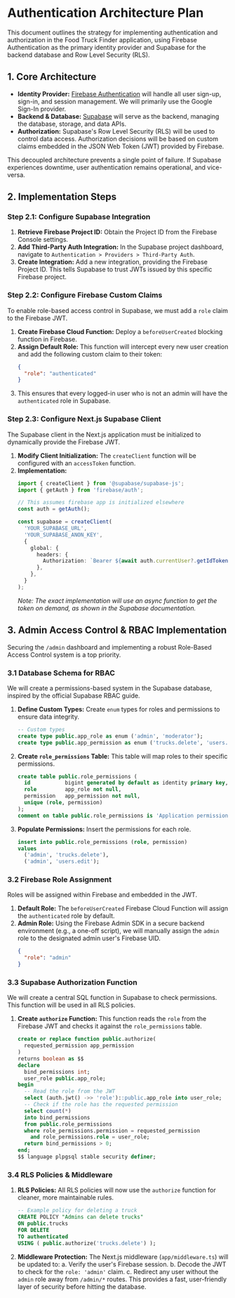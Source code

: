 # Authentication Architecture Plan

This document outlines the strategy for implementing authentication and authorization in the Food Truck Finder application, using Firebase Authentication as the primary identity provider and Supabase for the backend database and Row Level Security (RLS).

## 1. Core Architecture

- **Identity Provider:** [Firebase Authentication](https://firebase.google.com/docs/auth) will handle all user sign-up, sign-in, and session management. We will primarily use the Google Sign-In provider.
- **Backend & Database:** [Supabase](https://supabase.com) will serve as the backend, managing the database, storage, and data APIs.
- **Authorization:** Supabase's Row Level Security (RLS) will be used to control data access. Authorization decisions will be based on custom claims embedded in the JSON Web Token (JWT) provided by Firebase.

This decoupled architecture prevents a single point of failure. If Supabase experiences downtime, user authentication remains operational, and vice-versa.

## 2. Implementation Steps

### Step 2.1: Configure Supabase Integration

1.  **Retrieve Firebase Project ID:** Obtain the Project ID from the Firebase Console settings.
2.  **Add Third-Party Auth Integration:** In the Supabase project dashboard, navigate to `Authentication > Providers > Third-Party Auth`.
3.  **Create Integration:** Add a new integration, providing the Firebase Project ID. This tells Supabase to trust JWTs issued by this specific Firebase project.

### Step 2.2: Configure Firebase Custom Claims

To enable role-based access control in Supabase, we must add a `role` claim to the Firebase JWT.

1.  **Create Firebase Cloud Function:** Deploy a `beforeUserCreated` blocking function in Firebase.
2.  **Assign Default Role:** This function will intercept every new user creation and add the following custom claim to their token:
    ```json
    {
      "role": "authenticated"
    }
    ```
3.  This ensures that every logged-in user who is not an admin will have the `authenticated` role in Supabase.

### Step 2.3: Configure Next.js Supabase Client

The Supabase client in the Next.js application must be initialized to dynamically provide the Firebase JWT.

1.  **Modify Client Initialization:** The `createClient` function will be configured with an `accessToken` function.
2.  **Implementation:**
    ```typescript
    import { createClient } from '@supabase/supabase-js';
    import { getAuth } from 'firebase/auth';

    // This assumes firebase app is initialized elsewhere
    const auth = getAuth();

    const supabase = createClient(
      'YOUR_SUPABASE_URL',
      'YOUR_SUPABASE_ANON_KEY',
      {
        global: {
          headers: {
            Authorization: `Bearer ${await auth.currentUser?.getIdToken()}`,
          },
        },
      }
    );
    ```
    *Note: The exact implementation will use an async function to get the token on demand, as shown in the Supabase documentation.*

## 3. Admin Access Control & RBAC Implementation

Securing the `/admin` dashboard and implementing a robust Role-Based Access Control system is a top priority.

### 3.1 Database Schema for RBAC

We will create a permissions-based system in the Supabase database, inspired by the official Supabase RBAC guide.

1.  **Define Custom Types:** Create `enum` types for roles and permissions to ensure data integrity.
    ```sql
    -- Custom types
    create type public.app_role as enum ('admin', 'moderator');
    create type public.app_permission as enum ('trucks.delete', 'users.edit', 'events.create');
    ```
2.  **Create `role_permissions` Table:** This table will map roles to their specific permissions.
    ```sql
    create table public.role_permissions (
      id           bigint generated by default as identity primary key,
      role         app_role not null,
      permission   app_permission not null,
      unique (role, permission)
    );
    comment on table public.role_permissions is 'Application permissions for each role.';
    ```
3.  **Populate Permissions:** Insert the permissions for each role.
    ```sql
    insert into public.role_permissions (role, permission)
    values
      ('admin', 'trucks.delete'),
      ('admin', 'users.edit');
    ```

### 3.2 Firebase Role Assignment

Roles will be assigned within Firebase and embedded in the JWT.

1.  **Default Role:** The `beforeUserCreated` Firebase Cloud Function will assign the `authenticated` role by default.
2.  **Admin Role:** Using the Firebase Admin SDK in a secure backend environment (e.g., a one-off script), we will manually assign the `admin` role to the designated admin user's Firebase UID.
    ```json
    {
      "role": "admin"
    }
    ```

### 3.3 Supabase Authorization Function

We will create a central SQL function in Supabase to check permissions. This function will be used in all RLS policies.

1.  **Create `authorize` Function:** This function reads the `role` from the Firebase JWT and checks it against the `role_permissions` table.
    ```sql
    create or replace function public.authorize(
      requested_permission app_permission
    )
    returns boolean as $$
    declare
      bind_permissions int;
      user_role public.app_role;
    begin
      -- Read the role from the JWT
      select (auth.jwt() ->> 'role')::public.app_role into user_role;
      -- Check if the role has the requested permission
      select count(*)
      into bind_permissions
      from public.role_permissions
      where role_permissions.permission = requested_permission
        and role_permissions.role = user_role;
      return bind_permissions > 0;
    end;
    $$ language plpgsql stable security definer;
    ```

### 3.4 RLS Policies & Middleware

1.  **RLS Policies:** All RLS policies will now use the `authorize` function for cleaner, more maintainable rules.
    ```sql
    -- Example policy for deleting a truck
    CREATE POLICY "Admins can delete trucks"
    ON public.trucks
    FOR DELETE
    TO authenticated
    USING ( public.authorize('trucks.delete') );
    ```
2.  **Middleware Protection:** The Next.js middleware (`app/middleware.ts`) will be updated to:
    a. Verify the user's Firebase session.
    b. Decode the JWT to check for the `role: 'admin'` claim.
    c. Redirect any user without the `admin` role away from `/admin/*` routes. This provides a fast, user-friendly layer of security before hitting the database.

